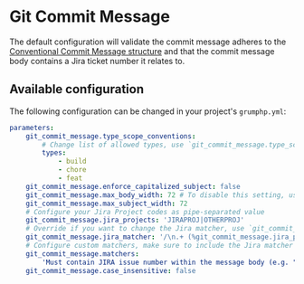 # Git Commit Message

The default configuration will validate the commit message adheres to the [Conventional Commit Message structure](https://cheatography.com/albelop/cheat-sheets/conventional-commits/)
and that the commit message body contains a Jira ticket number it relates to.

## Available configuration

The following configuration can be changed in your project's `grumphp.yml`:

```yaml
parameters:
    git_commit_message.type_scope_conventions:
        # Change list of allowed types, use `git_commit_message.type_scope_conventions: {}` to disable this feature
        types:
            - build
            - chore
            - feat
    git_commit_message.enforce_capitalized_subject: false
    git_commit_message.max_body_width: 72 # To disable this setting, use a value of 0
    git_commit_message.max_subject_width: 72
    # Configure your Jira Project codes as pipe-separated value
    git_commit_message.jira_projects: 'JIRAPROJ|OTHERPROJ'
    # Override if you want to change the Jira matcher, use `git_commit_message.jira_matcher: '/.*/` to disable it completely 
    git_commit_message.jira_matcher: '/\n.+ (%git_commit_message.jira_projects%)-\d+/'
    # Configure custom matchers, make sure to include the Jira matcher if you want to add more custom matchers
    git_commit_message.matchers:
        'Must contain JIRA issue number within the message body (e.g. "Resolves PROJECT-1234")': '%git_commit_message.jira_matcher%'
    git_commit_message.case_insensitive: false

```
